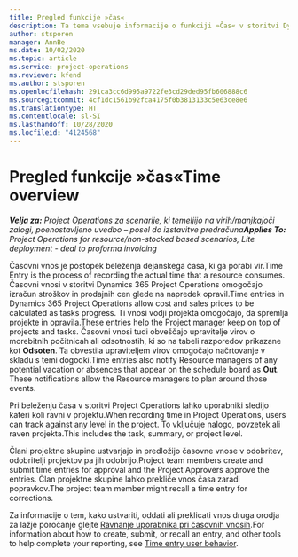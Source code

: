 ```yaml
---
title: Pregled funkcije »čas«
description: Ta tema vsebuje informacije o funkciji »Čas« v storitvi Dynamics 365 Project Operations.
author: stsporen
manager: AnnBe
ms.date: 10/02/2020
ms.topic: article
ms.service: project-operations
ms.reviewer: kfend
ms.author: stsporen
ms.openlocfilehash: 291ca3cc6d995a9722fe3cd29ded95fb606888c6
ms.sourcegitcommit: 4cf1dc1561b92fca4175f0b3813133c5e63ce8e6
ms.translationtype: HT
ms.contentlocale: sl-SI
ms.lasthandoff: 10/28/2020
ms.locfileid: "4124568"
---
```

# <a name="time-overview"></a><span data-ttu-id="1f428-103">Pregled funkcije »čas«</span><span class="sxs-lookup"><span data-stu-id="1f428-103">Time overview</span></span>

<span data-ttu-id="1f428-104">_**Velja za:** Project Operations za scenarije, ki temeljijo na virih/manjkajoči zalogi, poenostavljeno uvedbo – posel do izstavitve predračuna_</span><span class="sxs-lookup"><span data-stu-id="1f428-104">_**Applies To:** Project Operations for resource/non-stocked based scenarios, Lite deployment - deal to proforma invoicing_</span></span>

<span data-ttu-id="1f428-105">Časovni vnos je postopek beleženja dejanskega časa, ki ga porabi vir.</span><span class="sxs-lookup"><span data-stu-id="1f428-105">Time Entry is the process of recording the actual time that a resource consumes.</span></span> <span data-ttu-id="1f428-106">Časovni vnosi v storitvi Dynamics 365 Project Operations omogočajo izračun stroškov in prodajnih cen glede na napredek opravil.</span><span class="sxs-lookup"><span data-stu-id="1f428-106">Time entries in Dynamics 365 Project Operations allow cost and sales prices to be calculated as tasks progress.</span></span> <span data-ttu-id="1f428-107">Ti vnosi vodji projekta omogočajo, da spremlja projekte in opravila.</span><span class="sxs-lookup"><span data-stu-id="1f428-107">These entries help the Project manager keep on top of projects and tasks.</span></span> <span data-ttu-id="1f428-108">Časovni vnosi tudi obveščajo upravitelje virov o morebitnih počitnicah ali odsotnostih, ki so na tabeli razporedov prikazane kot **Odsoten**. Ta obvestila upraviteljem virov omogočajo načrtovanje v skladu s temi dogodki.</span><span class="sxs-lookup"><span data-stu-id="1f428-108">Time entries also notify Resource managers of any potential vacation or absences that appear on the schedule board as **Out**. These notifications allow the Resource managers to plan around those events.</span></span>

<span data-ttu-id="1f428-109">Pri beleženju časa v storitvi Project Operations lahko uporabniki sledijo kateri koli ravni v projektu.</span><span class="sxs-lookup"><span data-stu-id="1f428-109">When recording time in Project Operations, users can track against any level in the project.</span></span> <span data-ttu-id="1f428-110">To vključuje nalogo, povzetek ali raven projekta.</span><span class="sxs-lookup"><span data-stu-id="1f428-110">This includes the task, summary, or project level.</span></span>

<span data-ttu-id="1f428-111">Člani projektne skupine ustvarjajo in predložijo časovne vnose v odobritev, odobritelji projektov pa jih odobrijo.</span><span class="sxs-lookup"><span data-stu-id="1f428-111">Project team members create and submit time entries for approval and the Project Approvers approve the entries.</span></span> <span data-ttu-id="1f428-112">Član projektne skupine lahko prekliče vnos časa zaradi popravkov.</span><span class="sxs-lookup"><span data-stu-id="1f428-112">The project team member might recall a time entry for corrections.</span></span>

<span data-ttu-id="1f428-113">Za informacije o tem, kako ustvariti, oddati ali preklicati vnos druga orodja za lažje poročanje glejte [Ravnanje uporabnika pri časovnih vnosih](ui-behavior-time.md).</span><span class="sxs-lookup"><span data-stu-id="1f428-113">For information about how to create, submit, or recall an entry, and other tools to help complete your reporting, see [Time entry user behavior](ui-behavior-time.md).</span></span>

